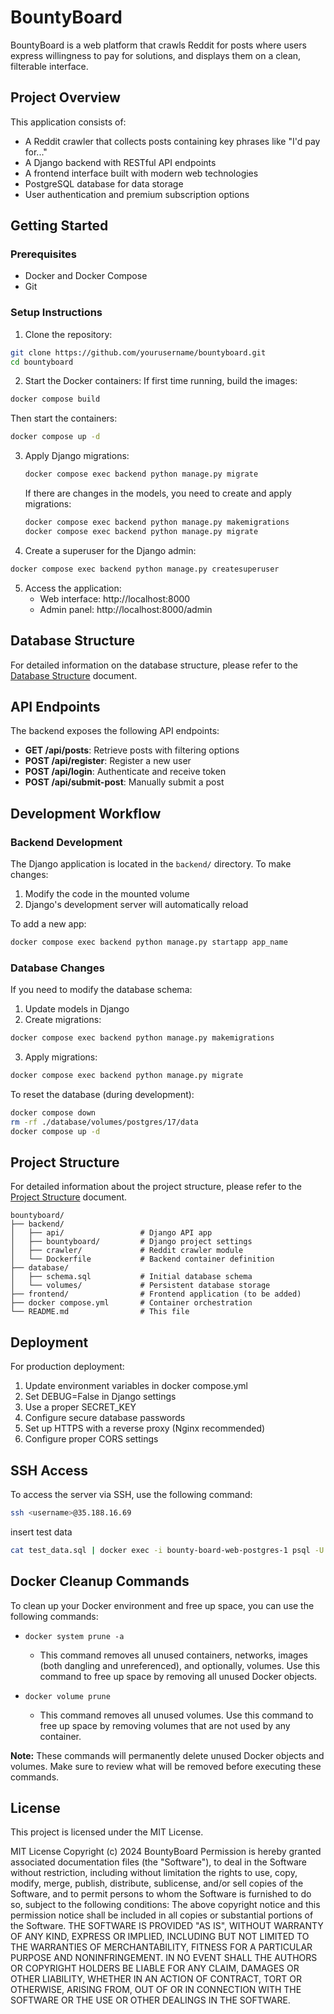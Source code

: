 # BountyBoard

BountyBoard is a web platform that crawls Reddit for posts where users express willingness to pay for solutions, and displays them on a clean, filterable interface.

## Project Overview

This application consists of:
- A Reddit crawler that collects posts containing key phrases like "I'd pay for..."
- A Django backend with RESTful API endpoints
- A frontend interface built with modern web technologies
- PostgreSQL database for data storage
- User authentication and premium subscription options

## Getting Started

### Prerequisites

- Docker and Docker Compose
- Git

### Setup Instructions

1. Clone the repository:
```bash
git clone https://github.com/yourusername/bountyboard.git
cd bountyboard
```

2. Start the Docker containers:
If first time running, build the images:
```bash
docker compose build
```

Then start the containers: 

```bash
docker compose up -d
```

3. Apply Django migrations:
    ```bash
    docker compose exec backend python manage.py migrate
    ```

    If there are changes in the models, you need to create and apply migrations:
    ```bash
    docker compose exec backend python manage.py makemigrations
    docker compose exec backend python manage.py migrate
    ```

4. Create a superuser for the Django admin:
```bash
docker compose exec backend python manage.py createsuperuser
```

5. Access the application:
    - Web interface: http://localhost:8000
    - Admin panel: http://localhost:8000/admin

## Database Structure

For detailed information on the database structure, please refer to the [Database Structure](DATABASE_STRUCTURE.md) document.

## API Endpoints

The backend exposes the following API endpoints:

- **GET /api/posts**: Retrieve posts with filtering options
- **POST /api/register**: Register a new user
- **POST /api/login**: Authenticate and receive token
- **POST /api/submit-post**: Manually submit a post

## Development Workflow

### Backend Development

The Django application is located in the `backend/` directory. To make changes:

1. Modify the code in the mounted volume
2. Django's development server will automatically reload

To add a new app:
```bash
docker compose exec backend python manage.py startapp app_name
```

### Database Changes

If you need to modify the database schema:

1. Update models in Django
2. Create migrations:
```bash
docker compose exec backend python manage.py makemigrations
```
3. Apply migrations:
```bash
docker compose exec backend python manage.py migrate
```

To reset the database (during development):
```bash
docker compose down
rm -rf ./database/volumes/postgres/17/data
docker compose up -d
```

## Project Structure
For detailed information about the project structure, please refer to the [Project Structure](PROJECT_STRUCTURE.md) document.
```
bountyboard/
├── backend/
│   ├── api/                 # Django API app
│   ├── bountyboard/         # Django project settings
│   ├── crawler/             # Reddit crawler module
│   └── Dockerfile           # Backend container definition
├── database/
│   ├── schema.sql           # Initial database schema
│   └── volumes/             # Persistent database storage
├── frontend/                # Frontend application (to be added)
├── docker compose.yml       # Container orchestration
└── README.md                # This file
```

## Deployment

For production deployment:

1. Update environment variables in docker compose.yml
2. Set DEBUG=False in Django settings
3. Use a proper SECRET_KEY
4. Configure secure database passwords
5. Set up HTTPS with a reverse proxy (Nginx recommended)
6. Configure proper CORS settings

## SSH Access

To access the server via SSH, use the following command:

```sh
ssh <username>@35.188.16.69
```

insert test data
```sh
cat test_data.sql | docker exec -i bounty-board-web-postgres-1 psql -U postgres -d postgres
```

## Docker Cleanup Commands

To clean up your Docker environment and free up space, you can use the following commands:

- `docker system prune -a`
   - This command removes all unused containers, networks, images (both dangling and unreferenced), and optionally, volumes. Use this command to free up space by removing all unused Docker objects.

- `docker volume prune`
   - This command removes all unused volumes. Use this command to free up space by removing volumes that are not used by any container.

**Note:** These commands will permanently delete unused Docker objects and volumes. Make sure to review what will be removed before executing these commands.
## License

This project is licensed under the MIT License.

MIT License  Copyright (c) 2024 BountyBoard  Permission is hereby granted associated documentation files (the "Software"), to deal in the Software without restriction, including without limitation the rights to use, copy, modify, merge, publish, distribute, sublicense, and/or sell copies of the Software, and to permit persons to whom the Software is furnished to do so, subject to the following conditions:  The above copyright notice and this permission notice shall be included in all copies or substantial portions of the Software.  THE SOFTWARE IS PROVIDED "AS IS", WITHOUT WARRANTY OF ANY KIND, EXPRESS OR IMPLIED, INCLUDING BUT NOT LIMITED TO THE WARRANTIES OF MERCHANTABILITY, FITNESS FOR A PARTICULAR PURPOSE AND NONINFRINGEMENT. IN NO EVENT SHALL THE AUTHORS OR COPYRIGHT HOLDERS BE LIABLE FOR ANY CLAIM, DAMAGES OR OTHER LIABILITY, WHETHER IN AN ACTION OF CONTRACT, TORT OR OTHERWISE, ARISING FROM, OUT OF OR IN CONNECTION WITH THE SOFTWARE OR THE USE OR OTHER DEALINGS IN THE SOFTWARE.